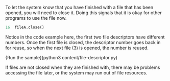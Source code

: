 To let the system know that you have finished with a file that has been opened, you will need to close it. Doing this signals that it is okay for other programs to use the file now.

```python
16  fileA.close()                       
```

Notice in the code example here, the first two file descriptors have different numbers. Once the first file is closed, the descriptor number goes back in for reuse, so when the next file (3) is opened, the number is reused.

{Run the sample}(python3 content/file-descriptor.py)

If files are not closed when they are finished with, there may be problems accessing the file later, or the system may run out of file resources.